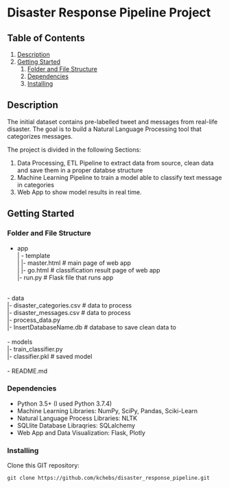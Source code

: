 # Disaster Response Pipeline Project

## Table of Contents
1. [Description](#description)
2. [Getting Started](#getting_started)
	1. [Folder and File Structure](#folder_and_file_structure)
	2. [Dependencies](#dependencies)
	3. [Installing](#installing)

<a name="descripton"></a>
## Description

The initial dataset contains pre-labelled tweet and messages from real-life disaster. 
The goal is to build a Natural Language Processing tool that categorizes messages.

The project is divided in the following Sections:

1. Data Processing, ETL Pipeline to extract data from source, clean data and save them in a proper databse structure
2. Machine Learning Pipeline to train a model able to classify text message in categories
3. Web App to show model results in real time. 

<a name="getting_started"></a>
## Getting Started

<a name="folder_and_file_structure"></a>
### Folder and File Structure

- app <br />
| - template <br />
| |- master.html  # main page of web app <br />
| |- go.html  # classification result page of web app <br />
|- run.py  # Flask file that runs app <br />
<br />
- data <br />
|- disaster_categories.csv  # data to process <br />
|- disaster_messages.csv  # data to process <br />
|- process_data.py <br />
|- InsertDatabaseName.db   # database to save clean data to <br />
<br />
- models <br />
|- train_classifier.py <br />
|- classifier.pkl  # saved model <br />
<br />
- README.md <br />

<a name="dependencies"></a>
### Dependencies
* Python 3.5+ (I used Python 3.7.4)
* Machine Learning Libraries: NumPy, SciPy, Pandas, Sciki-Learn
* Natural Language Process Libraries: NLTK
* SQLlite Database Libraqries: SQLalchemy
* Web App and Data Visualization: Flask, Plotly

<a name="installing"></a>
### Installing
Clone this GIT repository:
```
git clone https://github.com/kchebs/disaster_response_pipeline.git
```
